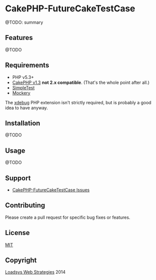 CakePHP-FutureCakeTestCase
==========================


@TODO: summary


## Features

@TODO

## Requirements

* PHP v5.3+
* [CakePHP v1.3](https://github.com/cakephp/cakephp/tree/1.3) **not 2.x compatible**. (That's the whole point after all.)
* [SimpleTest](http://www.simpletest.org/)
* [Mockery](https://github.com/padraic/mockery#mockery)

The [xdebug](http://xdebug.org) PHP extension isn't strictly required, but is probably a good idea to have anyway.


## Installation

@TODO

## Usage

@TODO

## Support

* [CakePHP-FutureCakeTestCase Issues](https://github.com/loadsys/CakePHP-FutureCakeTestCase/issues)

## Contributing

Please create a pull request for specific bug fixes or features.

## License

[MIT](https://github.com/loadsys/CakePHP-FutureCakeTestCase/blob/master/LICENSE)

## Copyright ##

[Loadsys Web Strategies](http://www.loadsys.com) 2014
